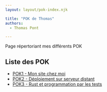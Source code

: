 ```yaml
---
layout: layout/pok-index.njk

title: "POK de Thomas"
authors:
  - Thomas Pont

---
```


<!-- début résumé -->

Page répertoriant mes différents POK
<!-- fin résumé -->

## Liste des POK

- [POK1 - Mon site chez moi](pok1/)
- [POK2 - Déploiement sur serveur distant](poks/pok2/)
- [POK3 - Rust et programmation par les tests](TP/poks/pok3/)
